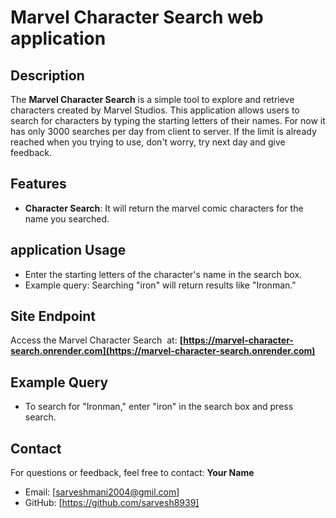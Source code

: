 # Marvel Character Search web application

## Description

The **Marvel Character Search** is a simple tool to explore and retrieve characters created by Marvel Studios. This application allows users to search for characters by typing the starting letters of their names. For now it has only 3000 searches per day from client to server. If the limit is already reached when you trying to use, don't worry, try next day and give feedback.

## Features

- **Character Search**: It will return the marvel comic characters for the name you searched.

## application Usage

- Enter the starting letters of the character's name in the search box.
- Example query: Searching "iron" will return results like "Ironman."

## Site Endpoint

Access the Marvel Character Search  at: **[https://marvel-character-search.onrender.com](https://marvel-character-search.onrender.com)**

## Example Query

- To search for "Ironman," enter "iron" in the search box and press search.

## Contact

For questions or feedback, feel free to contact:
**Your Name**

- Email: [sarveshmani2004@gmil.com]
- GitHub: [https://github.com/sarvesh8939]

